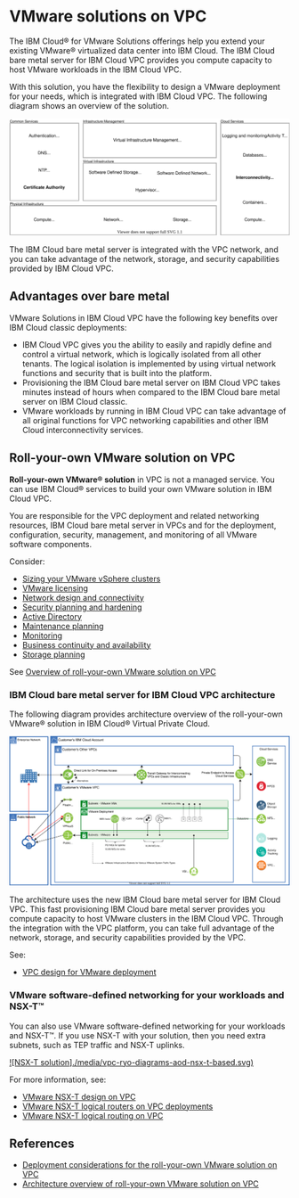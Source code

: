 # VMware solutions on VPC

The IBM Cloud® for VMware Solutions offerings help you extend your existing VMware® virtualized data center into IBM Cloud. The IBM Cloud bare metal server for IBM Cloud VPC provides you compute capacity to host VMware workloads in the IBM Cloud VPC.

With this solution, you have the flexibility to design a VMware deployment for your needs, which is integrated with IBM Cloud VPC. The following diagram shows an overview of the solution.

![vmware vpc](./media/vpc-ryo-diagrams-overview.svg)

The IBM Cloud bare metal server is integrated with the VPC network, and you can take advantage of the network, storage, and security capabilities provided by IBM Cloud VPC. 

## Advantages over bare metal

VMware Solutions in IBM Cloud VPC have the following key benefits over IBM Cloud classic deployments:

- IBM Cloud VPC gives you the ability to easily and rapidly define and control a virtual network, which is logically isolated from all other tenants. The logical isolation is implemented by using virtual network functions and security that is built into the platform.
- Provisioning the IBM Cloud bare metal server on IBM Cloud VPC takes minutes instead of hours when compared to the IBM Cloud bare metal server on IBM Cloud classic.
- VMware workloads by running in IBM Cloud VPC can take advantage of all original functions for VPC networking capabilities and other IBM Cloud interconnectivity services.

## Roll-your-own VMware solution on VPC

**Roll-your-own VMware® solution** in VPC is not a managed service. You can use IBM Cloud® services to build your own VMware solution in IBM Cloud VPC.

You are responsible for the VPC deployment and related networking resources, IBM Cloud bare metal server in VPCs and for the deployment, configuration, security, management, and monitoring of all VMware software components.

Consider:

- [Sizing your VMware vSphere clusters](https://cloud.ibm.com/docs/vmwaresolutions?topic=vmwaresolutions-vpc-ryo-considerations#vpc-ryo-considerations-sizing)
- [VMware licensing](https://cloud.ibm.com/docs/vmwaresolutions?topic=vmwaresolutions-vpc-ryo-considerations#vpc-ryo-considerations-licensing)
- [Network design and connectivity](https://cloud.ibm.com/docs/vmwaresolutions?topic=vmwaresolutions-vpc-ryo-considerations#vpc-ryo-considerations-net-design)
- [Security planning and hardening](https://cloud.ibm.com/docs/vmwaresolutions?topic=vmwaresolutions-vpc-ryo-considerations#vpc-ryo-considerations-sec-planning)
- [Active Directory](https://cloud.ibm.com/docs/vmwaresolutions?topic=vmwaresolutions-vpc-ryo-considerations#vpc-ryo-considerations-ad)
- [Maintenance planning](https://cloud.ibm.com/docs/vmwaresolutions?topic=vmwaresolutions-vpc-ryo-considerations#vpc-ryo-considerations-maint-planning)
- [Monitoring](https://cloud.ibm.com/docs/vmwaresolutions?topic=vmwaresolutions-vpc-ryo-considerations#vpc-ryo-considerations-monitoring)
- [Business continuity and availability](https://cloud.ibm.com/docs/vmwaresolutions?topic=vmwaresolutions-vpc-ryo-considerations#vpc-ryo-considerations-business-cont)
- [Storage planning](https://cloud.ibm.com/docs/vmwaresolutions?topic=vmwaresolutions-vpc-ryo-considerations#vpc-ryo-considerations-storage)

See [Overview of roll-your-own VMware solution on VPC](https://cloud.ibm.com/docs/vmwaresolutions?topic=vmwaresolutions-vpc-ryo-overview)

### IBM Cloud bare metal server for IBM Cloud VPC architecture

The following diagram provides architecture overview of the roll-your-own VMware® solution in IBM Cloud® Virtual Private Cloud. 

[![roll your own vmware in vpc](./media/vpc-ryo-diagrams-aod-non-nsx-based.svg)](https://cloud.ibm.com/docs/vmwaresolutions?topic=vmwaresolutions-vpc-ryo-arch-overview)

The architecture uses the new IBM Cloud bare metal server for IBM Cloud VPC. This fast provisioning IBM Cloud bare metal server provides you compute capacity to host VMware clusters in the IBM Cloud VPC. Through the integration with the VPC platform, you can take full advantage of the network, storage, and security capabilities provided by the VPC.

See:

- [VPC design for VMware deployment](https://cloud.ibm.com/docs/vmwaresolutions?topic=vmwaresolutions-vpc-ryo-vpc-vmw)

### VMware software-defined networking for your workloads and NSX-T™

You can also use VMware software-defined networking for your workloads and NSX-T™. If you use NSX-T with your solution, then you need extra subnets, such as TEP traffic and NSX-T uplinks. 

[![NSX-T solution]./media/vpc-ryo-diagrams-aod-nsx-t-based.svg)](https://cloud.ibm.com/docs/vmwaresolutions?topic=vmwaresolutions-vpc-ryo-arch-overview)

For more information, see:

- [VMware NSX-T design on VPC](https://cloud.ibm.com/docs/vmwaresolutions?topic=vmwaresolutions-vpc-ryo-nsx-t)
- [VMware NSX-T logical routers on VPC deployments](https://cloud.ibm.com/docs/vmwaresolutions?topic=vmwaresolutions-vpc-ryo-nsx-t-logical-routers)
- [VMware NSX-T logical routing on VPC](https://cloud.ibm.com/docs/vmwaresolutions?topic=vmwaresolutions-vpc-ryo-nsx-t-vpc-routing)

## References

- [Deployment considerations for the roll-your-own VMware solution on VPC](https://cloud.ibm.com/docs/vmwaresolutions?topic=vmwaresolutions-vpc-ryo-considerations)
- [Architecture overview of roll-your-own VMware solution on VPC](https://cloud.ibm.com/docs/vmwaresolutions?topic=vmwaresolutions-vpc-ryo-arch-overview)